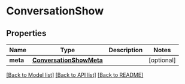 # ConversationShow

## Properties
Name | Type | Description | Notes
------------ | ------------- | ------------- | -------------
**meta** | [**ConversationShowMeta**](ConversationShowMeta.md) |  | [optional] 

[[Back to Model list]](../README.md#documentation-for-models) [[Back to API list]](../README.md#documentation-for-api-endpoints) [[Back to README]](../README.md)

